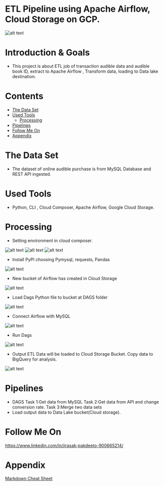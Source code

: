 
# ETL Pipeline using Apache Airflow, Cloud Storage on GCP. 

![alt text](https://github.com/Jira-saki/ETL-Pipeline-GCP/blob/main/image/GCP_ETL.png)

# Introduction & Goals
- This project is about ETL job of transaction audible data and audible book ID, extract to Apache Airflow , Transform data, loading to Data lake destination. 


# Contents

- [The Data Set](#the-data-set)
- [Used Tools](#used-tools)
  - [Processing](#processing)
- [Pipelines](#pipelines)
- [Follow Me On](#follow-me-on)
- [Appendix](#appendix)


# The Data Set
- The dataset of online audible purchase is from MySQL Database and REST API ingested. 


# Used Tools
- Python, CLI , Cloud Composer, Apache Airflow, Google Cloud Storage.



# Processing

- Setting environment in cloud composer.

![alt text](https://github.com/Jira-saki/ETL-Pipeline-GCP/blob/main/image/set-env-01.png)
![alt text](https://github.com/Jira-saki/ETL-Pipeline-GCP/blob/main/image/set-env-02.png)
![alt text](https://github.com/Jira-saki/ETL-Pipeline-GCP/blob/main/image/create-pipeline.png)



- Install PyPI choosing Pymysql, requests, Pandas


![alt text](https://github.com/Jira-saki/ETL-Pipeline-GCP/blob/main/image/install_PyPI.png)


- New bucket of Airflow has created in Cloud Storage

![alt text](https://github.com/Jira-saki/ETL-Pipeline-GCP/blob/main/image/bucket-from-airflow.png) 

- Load Dags Python file to bucket at DAGS folder 

![alt text](https://github.com/Jira-saki/ETL-Pipeline-GCP/blob/main/image/load-dags-to-gcs.png)

- Connect Airflow with MySQL

![alt text](https://github.com/Jira-saki/ETL-Pipeline-GCP/blob/main/image/connect-mysql.png)

- Run Dags

![alt text](https://github.com/Jira-saki/ETL-Pipeline-GCP/blob/main/image/final_dags.png)


- Output ETL Data will be loaded to Cloud Storage Bucket. Copy data to BigQuery for analysis. 


![alt text](https://github.com/Jira-saki/ETL-Pipeline-GCP/blob/main/image/output-bucket.png)


# Pipelines
- DAGS
  Task 1:Get data from MySQL
  Task 2:Get data from API and change conversion rate.
  Task 3:Merge two data sets
- Load output data to Data Lake bucket(Cloud storage).




# Follow Me On
https://www.linkedin.com/in/jirasak-pakdeeto-900665214/

# Appendix

[Markdown Cheat Sheet](https://github.com/adam-p/markdown-here/wiki/Markdown-Cheatsheet)
